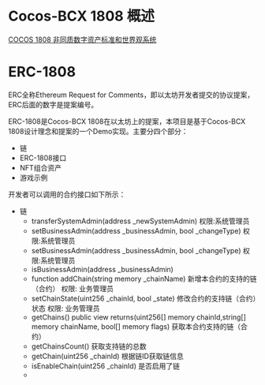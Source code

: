# Cocos-BCX 1808 概述
[COCOS 1808 非同质数字资产标准和世界观系统](https://github.com/Cocos-BCX/1808/blob/master/README.md)

# ERC-1808
ERC全称Ethereum Request for Comments，即以太坊开发者提交的协议提案，ERC后面的数字是提案编号。

ERC-1808是Cocos-BCX 1808在以太坊上的提案，本项目是基于Cocos-BCX 1808设计理念和提案的一个Demo实现。主要分四个部分：
* 链
* ERC-1808接口
* NFT组合资产
* 游戏示例

开发者可以调用的合约接口如下所示：

* 链
  * transferSystemAdmin(address _newSystemAdmin) 权限:系统管理员
  * setBusinessAdmin(address _businessAdmin, bool _changeType)  权限:系统管理员
  * setBusinessAdmin(address _businessAdmin, bool _changeType)  权限:系统管理员
  * isBusinessAdmin(address _businessAdmin)
  * function addChain(string memory _chainName) 新增本合约的支持的链（合约） 权限: 业务管理员
  * setChainState(uint256 _chainId, bool _state)  修改合约的支持链（合约）状态  权限: 业务管理员
  * getChains() public view returns(uint256[] memory chainId,string[] memory chainName, bool[] memory flags)  获取本合约支持的链（合约）
  * getChainsCount()  获取支持链的总数
  * getChain(uint256 _chainId)  根据链ID获取链信息
  * isEnableChain(uint256 _chainId) 是否启用了链
  * 

  
